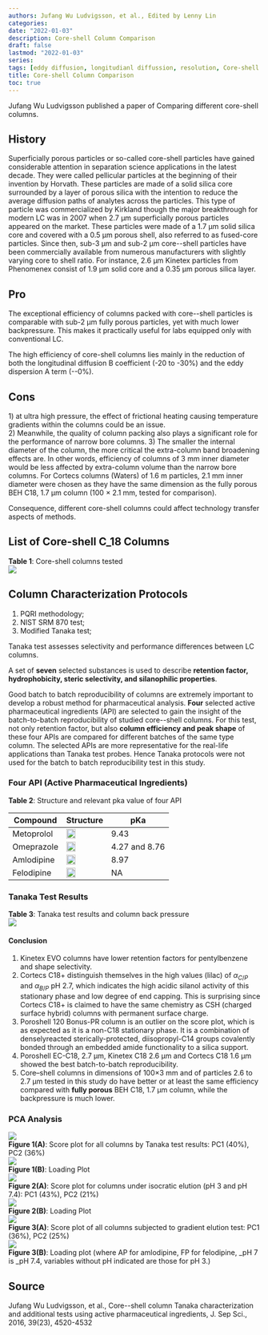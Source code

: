 ```yaml
---
authors: Jufang Wu Ludvigsson, et al., Edited by Lenny Lin
categories: 
date: "2022-01-03"
description: Core-shell Column Comparison
draft: false
lastmod: "2022-01-03"
series: 
tags: [eddy diffusion, longitudianl diffussion, resolution, Core-shell column]
title: Core-shell Column Comparison
toc: true
---
```


Jufang Wu Ludvigsson published a paper of Comparing different core-shell columns.

<!--more-->

## History

Superficially porous particles or so-called core-shell particles have gained considerable attention in separation science applications in the latest decade. They were called pellicular particles at the beginning of their invention by Horvath. These particles are made of a solid silica core surrounded by a layer of porous silica with the intention to reduce the average diffusion paths of analytes across the particles. This type of particle was commercialized by Kirkland though the major breakthrough for modern LC was in 2007 when 2.7 &mu;m superficially porous particles appeared on the market. These particles were made of a 1.7 μm solid silica core and covered with a 0.5 μm porous shell, also referred to as fused-core particles. Since then, sub-3 μm and sub-2 μm core--shell particles have been commercially available from numerous manufacturers with slightly varying core to shell ratio. For instance, 2.6 &mu;m Kinetex particles from Phenomenex consist of 1.9 &mu;m solid core and a 0.35 μm porous silica layer.

## Pro

The exceptional efficiency of columns packed with core--shell particles is comparable with sub-2 μm fully porous particles, yet with much lower backpressure. This makes it practically useful for labs equipped only with conventional LC.

The high efficiency of core-shell columns lies mainly in the reduction of both the longitudinal diffusion B coefficient (-20 to -30%) and the eddy dispersion A term (--0%).

## Cons

1\) at ultra high pressure, the effect of frictional heating causing temperature gradients within the columns could be an issue.  
2) Meanwhile, the quality of column packing also plays a significant role for the performance of narrow bore columns. 3) The smaller the internal diameter of the column, the more critical the extra-column band broadening effects are. In other words, efficiency of columns of 3 mm inner diameter would be less affected by extra-column volume than the narrow bore columns. For Cortecs columns (Waters) of 1.6 m particles, 2.1 mm inner diameter were chosen as they have the same dimension as the fully porous BEH C18, 1.7 μm column (100 × 2.1 mm, tested for comparison).

Consequence, different core-shell columns could affect technology transfer aspects of methods.

## List of Core-shell C_18 Columns

<figcaption><b>Table 1</b>: Core-shell columns tested</figcaption>

<img src = "/docs/images/Screenshot 2021-12-27 155003.png"/>

## Column Characterization Protocols

1) PQRI methodology;  
2) NIST SRM 870 test;  
3) Modified Tanaka test;

Tanaka test assesses selectivity and performance differences between LC columns.

A set of <b>seven</b> selected substances is used to describe <b>retention factor, hydrophobicity, steric selectivity, and silanophilic properties</b>.

Good batch to batch reproducibility of columns are extremely important to develop a robust method for pharmaceutical analysis. <b>Four</b> selected active pharmaceutical ingredients (API) are selected to gain the insight of the batch-to-batch reproducibility of studied core--shell columns. For this test, not only retention factor, but also <b>column efficiency and peak shape</b> of these four APIs are compared for different batches of the same type column. The selected APIs are more representative for the real-life applications than Tanaka test probes. Hence Tanaka protocols were not used for the batch to batch reproducibility test in this study.


### Four API (Active Pharmaceutical Ingredients)

<figcaption><b>Table 2</b>: Structure and relevant pka value of four API</figcaption>

| Compound   | Structure                                                                     | pKa           |
|------------|-------------------------------------------------------------------------------|---------------|
| Metoprolol | <img src = "/docs/images/a17639-metoprolol.gif" width="50%" />                | 9.43          |
| Omeprazole | <img src = "/docs/images/Omeprazole_01.png" width="50%" />                    | 4.27 and 8.76 |
| Amlodipine | <img src = "/docs/images/Chemical-structure-of-amlodipine.ppm" width="50%" /> | 8.97          |
| Felodipine | <img src = "/docs/images/felodipine-structure.png" width="50%" />             | NA            |

### Tanaka Test Results
<figcaption><b>Table 3</b>: Tanaka test results and column back pressure</figcaption>
<img src = "/docs/images/Screenshot 2021-12-27 203946.png"/>

#### Conclusion
1) Kinetex EVO columns have lower retention factors for pentylbenzene and shape selectivity.  
2) Cortecs C18+ distinguish themselves in the high values (lilac) of $\alpha_{C/P}$ and $\alpha_{B/P}$ pH 2.7, which indicates the high acidic silanol activity of this stationary phase and low degree of end capping. This is surprising since Cortecs C18+ is claimed to have the same chemistry as CSH (charged surface hybrid) columns with permanent surface charge.  
3) Poroshell 120 Bonus-PR column is an outlier on the score plot, which is as expected as it is a non-C18 stationary phase. It is a combination of denselyreacted sterically-protected, diisopropyl-C14 groups covalently bonded through an embedded amide functionality to a silica support.    
4) Poroshell EC-C18, 2.7 &mu;m, Kinetex C18 2.6 &mu;m and Cortecs C18 1.6 &mu;m showed the best batch-to-batch reproducibility.
5) Core–shell columns in dimensions of 100×3 mm and of particles 2.6 to 2.7 &mu;m tested in this study do have better or at least the same efficiency compared with <b>fully porous</b> BEH C18, 1.7 &mu;m column, while the backpressure is much lower.  

### PCA Analysis

<img src = "/docs/images/Screenshot 2021-12-27 195414.png"/>
<figcaption><b>Figure 1(A)</b>: Score plot for all columns by Tanaka test results: PC1 (40%), PC2 (36%)</figcaption>


<img src = "/docs/images/Screenshot 2021-12-27 195820.png"/>
<figcaption><b>Figure 1(B)</b>: Loading Plot</figcaption>


<img src = "/docs/images/Screenshot 2021-12-27 200118.png"/>
<figcaption><b>Figure 2(A)</b>: Score plot for columns under isocratic elution (pH 3 and pH 7.4): PC1 (43%), PC2 (21%)</figcaption>


<img src = "/docs/images/Screenshot 2021-12-27 200315.png"/>
<figcaption><b>Figure 2(B)</b>: Loading Plot</figcaption>


<img src = "/docs/images/Screenshot 2021-12-27 201827.png"/>
<figcaption><b>Figure 3(A)</b>:  Score plot of all columns subjected to gradient elution test: PC1 (36%), PC2 (25%)</figcaption>


<img src = "/docs/images/Screenshot 2021-12-27 201516.png"/>
<figcaption><b>Figure 3(B)</b>: Loading plot (where AP for amlodipine,
FP for felodipine, _pH 7 is _pH 7.4, variables without pH indicated are those for pH 3.)</figcaption>

## Source

Jufang Wu Ludvigsson, et al., Core--shell column Tanaka characterization and additional tests using active pharmaceutical ingredients, J. Sep Sci., 2016, 39(23), 4520-4532
